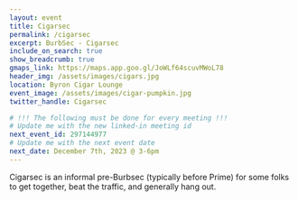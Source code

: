 ```yaml
---
layout: event
title: Cigarsec
permalink: /cigarsec
excerpt: BurbSec - Cigarsec
include_on_search: true
show_breadcrumb: true
gmaps_link: https://maps.app.goo.gl/JoWLf64scuvMWoL78
header_img: /assets/images/cigars.jpg
location: Byron Cigar Lounge
event_image: /assets/images/cigar-pumpkin.jpg
twitter_handle: Cigarsec

# !!! The following must be done for every meeting !!!
# Update me with the new linked-in meeting id
next_event_id: 297144977
# Update me with the next event date
next_date: December 7th, 2023 @ 3-6pm
---
```


Cigarsec is an informal pre-Burbsec (typically before Prime) for some folks to
get together, beat the traffic, and generally hang out.
